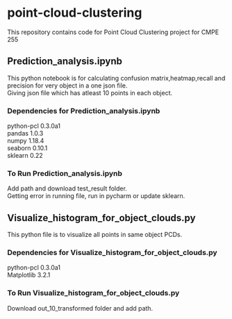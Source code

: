 # point-cloud-clustering
This repository contains code for Point Cloud Clustering project for CMPE 255

## Prediction_analysis.ipynb
This python notebook is for calculating confusion matrix,heatmap,recall and precision for very object in a one json file.  
Giving json file which has atleast 10 points in each object.

### Dependencies for Prediction_analysis.ipynb
python-pcl 0.3.0a1  
pandas 1.0.3    
numpy 1.18.4  
seaborn 0.10.1  
sklearn 0.22

### To Run Prediction_analysis.ipynb
Add path and download test_result folder.   
Getting error in running file, run in pycharm or update sklearn. 


## Visualize_histogram_for_object_clouds.py
This python file is to visualize all points in same object PCDs. 

### Dependencies for Visualize_histogram_for_object_clouds.py
python-pcl 0.3.0a1  
Matplotlib 3.2.1

### To Run Visualize_histogram_for_object_clouds.py
Download out_10_transformed folder and add path.
